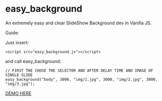 # easy_background

An extremely easy and clear SlideShow Background dev in Vanilla JS.

Guide:

Just insert:

```
<script src="easy_background.js"></script>
```

and call easy_background:

```
// FIRST THE CHOSE THE SELECTOR AND AFTER DELAY TIME AND IMAGE OF SINGLE SLIDE
easy_background("body", 3000, "img/1.jpg", 3000, "img/2.jpg", 3000, "img/3.jpg");
```

<a target="blank" href="http://www.testersite.it/github/easy-background/">DEMO HERE</a>
